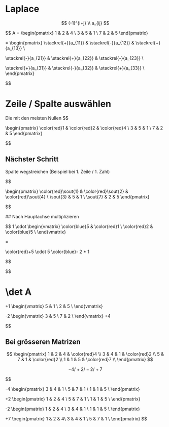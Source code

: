 # Laplace

$$
(-1)^{i+j} \\
a_{ij}
$$

$$
A =
\begin{pmatrix}
1 & 2 & 4 \\
3 & 5 & 1 \\
7 & 2 & 5
\end{pmatrix}


=
\begin{pmatrix}
\stackrel{+}{a_{11}} & \stackrel{-}{a_{12}} & \stackrel{+}{a_{13}} \\

\stackrel{-}{a_{21}} & \stackrel{+}{a_{22}} & \stackrel{-}{a_{23}} \\

\stackrel{+}{a_{31}} & \stackrel{-}{a_{32}} & \stackrel{+}{a_{33}} \\
\end{pmatrix}

$$


# Zeile / Spalte auswählen
Die mit den meisten Nullen
$$

\begin{pmatrix}
\color{red}1 & \color{red}2 & \color{red}4 \\
3 & 5 & 1 \\
7 & 2 & 5
\end{pmatrix}

$$

## Nächster Schritt

Spalte wegstreichen (Beispiel bei 1. Zeile / 1. Zahl)

$$

\begin{pmatrix}
\color{red}\sout{1} & \color{red}\sout{2} & \color{red}\sout{4} \\
\sout{3} & 5 & 1 \\
\sout{7} & 2 & 5
\end{pmatrix}

$$

## Nach Hauptachse multiplizieren

$$
1 \cdot
\begin{vmatrix}
\color{blue}5 & \color{red}1 \\
\color{red}2 & \color{blue}5 \\
\end{vmatrix}

=

\color{red}+5 \cdot 5 \color{blue}- 2 * 1

$$

$$

\det A
=
+1 
\begin{vmatrix}
5 & 1 \\
2 & 5 \\
\end{vmatrix}

-2 
\begin{vmatrix}
3 & 5 \\
7 & 2 \\
\end{vmatrix}
+4

$$

## Bei grösseren Matrizen

$$
\begin{pmatrix}
1 & 2 & 4 & \color{red}4 \\
3 & 4 & 1 & \color{red}2 \\
5 & 7 & 1 & \color{red}2 \\
1 & 1 & 5 & \color{red}7 \\
\end{pmatrix}
$$



$$
-4 / +2 / -2 / +7
$$

$$

-4 
\begin{pmatrix}
3 & 4 & 1 \\
5 & 7 & 1 \\
1 & 1 & 5 \\
\end{pmatrix}

+2
\begin{pmatrix}
1 & 2 & 4 \\
5 & 7 & 1 \\
1 & 1 & 5 \\
\end{pmatrix}

-2
\begin{pmatrix}
1 & 2 & 4 \\
3 & 4 & 1 \\
1 & 1 & 5 \\
\end{pmatrix}

+7
\begin{pmatrix}
1 & 2 & 4\\
3 & 4 & 1 \\
5 & 7 & 1 \\
\end{pmatrix}
$$